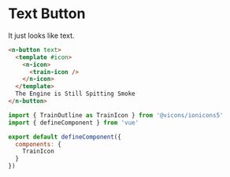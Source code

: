 # Text Button

It just looks like text.

```html
<n-button text>
  <template #icon>
    <n-icon>
      <train-icon />
    </n-icon>
  </template>
  The Engine is Still Spitting Smoke
</n-button>
```

```js
import { TrainOutline as TrainIcon } from '@vicons/ionicons5'
import { defineComponent } from 'vue'

export default defineComponent({
  components: {
    TrainIcon
  }
})
```
